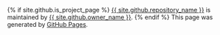 {% if site.github.is_project_page %}
    <span class="site-footer-owner"><a href="{{ site.github.repository_url }}">{{ site.github.repository_name }}</a> is maintained by <a href="{{ site.github.owner_url }}">{{ site.github.owner_name }}</a>.</span>
{% endif %}
<span class="site-footer-credits">This page was generated by <a href="https://pages.github.com">GitHub Pages</a>.</span>
